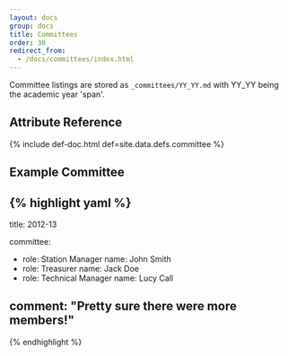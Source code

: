```yaml
---
layout: docs
group: docs
title: Committees
order: 30
redirect_from:
  - /docs/committees/index.html
---
```


Committee listings are stored as `_committees/YY_YY.md` with YY_YY being the academic year 'span'.

## <i class="fa fa-tags"></i> Attribute Reference

{% include def-doc.html def=site.data.defs.committee %}

## <i class="octicon octicon-code"></i> Example Committee

{% highlight yaml %}
---
title: 2012-13

committee:
  - role: Station Manager
    name: John Smith
  - role: Treasurer
    name: Jack Doe
  - role: Technical Manager
    name: Lucy Call

comment: "Pretty sure there were more members!"
---
{% endhighlight %}
